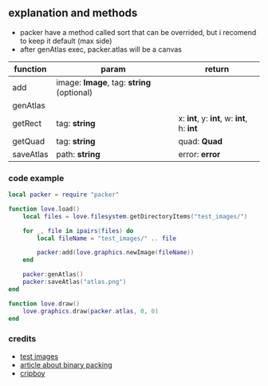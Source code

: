 ## explanation and methods
- packer have a method called sort that can be overrided, but i recomend to keep it default (max side)
- after genAtlas exec, packer.atlas will be a canvas

| function | param | return | 
|--|--|--|
| add | image: **Image**, tag: **string** (optional) | 
| genAtlas |  |  |
| getRect | tag: **string** | x: **int**, y: **int**, w: **int**, h: **int** |
| getQuad | tag: **string** | quad: **Quad** |
| saveAtlas | path: **string** | error: **error** |

### code example
```lua
local packer = require "packer"

function love.load()
	local files = love.filesystem.getDirectoryItems("test_images/")

	for _, file in ipairs(files) do
		local fileName = "test_images/" .. file

		packer:add(love.graphics.newImage(fileName))
	end

	packer:genAtlas()
	packer:saveAtlas("atlas.png")
end

function love.draw()
	love.graphics.draw(packer.atlas, 0, 0)
end
```

### credits
- [test images](https://pipoya.itch.io/pipoya-free-rpg-character-sprites-nekonin)
- [article about binary packing](https://codeincomplete.com/articles/bin-packing/)
- [cripboy](https://github.com/cripboy)
